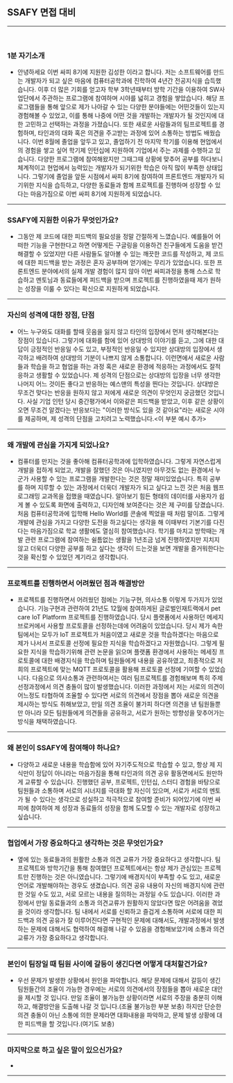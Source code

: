 ## SSAFY 면접 대비

---

<br />

### 1분 자기소개
- 안녕하세요 이번 싸피 8기에 지원한 김성한 이라고 합니다. 저는 소프트웨어를 만드는 개발자가 되고 싶은 마음에 컴퓨터공학과에 진학하여 4년간 전공지식을 습득했습니다. 이후 더 많은 기회를 얻고자 학부 3학년때부터 방학 기간을 이용하여 SW사업단에서 주관하는 프로그램에 참여하며 시야를 넓히고 경험을 쌓았습니다. 해당 프로그램들을 통해 앞으로 제가 나아갈 수 있는 다양한 분야들에는 어떤것들이 있는지 경험해볼 수 있었고, 이를 통해 나중에 어떤 것을 개발하는 개발자가 될 것인지에 대한 고민하고 선택하는 과정을 가졌습니다. 또한 새로운 사람들과의 팀프로젝트를 경험하며, 타인과의 대화 혹은 의견을 주고받는 과정에 있어 소통하는 방법도 배웠습니다. 이번 8월에 졸업을 앞두고 있고, 졸업하기 전 마지막 학기를 이용해 현업에서의 경험을 쌓고 싶어 학기제 인턴십에 지원하여 기업에서 주는 과제를 수행하고 있습니다. 다양한 프로그램에 참여해왔지만 그때그때 상황에 맞추어 공부를 하다보니 체계적이고 현업에서 능력있는 개발자가 되기위한 학습은 아직 많이 부족한 상태입니다. 그렇기에 졸업을 앞둔 시점에서 싸피 8기에 참여하여 프론트엔드 개발자가 되기위한 지식을 습득하고, 다양한 동료들과 함께 프로젝트를 진행하며 성장할 수 있다는 마음가짐으로 이번 싸피 8기에 지원하게 되었습니다.

--- 

### SSAFY에 지원한 이유가 무엇인가요?
- 그동안 제 코드에 대한 피드백의 필요성을 정말 간절하게 느꼈습니다. 예를들어 어떠한 기능을 구현한다고 하면 어떻게든 구글링을 이용하건 친구들에게 도움을 받건 해결할 수 있었지만 다른 사람들도 알아볼 수 있는 깨끗한 코드를 작성하고, 제 코드에 대한 피드백을 받는 과정은 혼자 공부하며 얻기에는 무리가 있었습니다. 또한 프론트엔드 분야에서의 실제 개발 경험이 많지 않아 이번 싸피과정을 통해 스스로 학습하고 멘토님과 동료들에게 피드백을 받으며 프로젝트를 진행하였을때 제가 원하는 성장을 이룰 수 있다는 확신으로 지원하게 되었습니다.  

---

### 자신의 성격에 대한 장점, 단점
- 어느 누구와도 대화를 할때 웃음을 잃지 않고 타인의 입장에서 먼저 생각해본다는 장점이 있습니다. 그렇기에 대화를 함에 있어 상대방의 이야기를 듣고, 그에 대한 대답이 긍정적인 반응일 수도 있고, 부정적인 반응일 수 있지만 상대방의 입장에서 생각하고 배려하여 상대방의 기분이 나쁘지 않게 소통합니다. 이런면에서 새로운 사람들과 학습을 하고 협업을 하는 과정 혹은 새로운 환경에 적응하는 과정에서도 잘적응하고 생활할 수 있었습니다. 제 성격의 단점으로는 상대방의 입장을 너무 생각한 나머지 어느 것이든 좋다고 반응하는 예스맨의 특성을 띈다는 것입니다. 상대방은 무조건 맞다는 반응을 원하지 않고 저에게 새로운 의견이 무엇인지 궁금했던 것입니다. 사실 기업 인턴 당시 중간평가에서 이와같은 피드백을 받았고, 이후 같은 상황이 오면 무조건 알겠다는 반응보다는 "이러한 방식도 있을 것 같아요"라는 새로운 시야를 제공하며, 제 성격의 단점을 고치려고 노력했습니다.<이 부분 예시 추가>

---

### 왜 개발에 관심을 가지게 되었나요?
- 컴퓨터를 만지는 것을 좋아해 컴퓨터공학과에 입학하였습니다. 그렇게 자연스럽게 개발을 접하게 되었고, 개발을 잘했던 것은 아니였지만 아무것도 없는 환경에서 누군가 사용할 수 있는 프로그램을 개발한다는 것은 정말 재미있었습니다. 특히 공부를 하며 지루할 수 있는 과정에서 더욱더 개발자가 되고 싶다고 느낀 것은 처음 웹프로그래밍 교과목을 접했을 때였습니다. 알아보기 힘든 형태의 데이터를 사용자가 쉽게 볼 수 있도록 화면에 출력하고, 디자인해 보여준다는 것은 제 구미를 당겼습니다. 처음 컴퓨터공학과에 입학해 Hello World를 콘솔에 찍었을 때 처럼 말이죠. 그렇게 개발에 관심을 가지고 다양한 도전을 하고싶다는 생각을 해 이때부터 기본기를 다진다는 마음가짐으로 학교 생활에도 열심히 참여했습니다. 학기를 마치고 방학때는 개발 관련 프로그램에 참여하는 쉴틈없는 생활을 1년조금 넘게 진행하였지만 지치지 않고 더욱더 다양한 공부를 하고 싶다는 생각이 드는것을 보면 개발을 즐거워한다는 것을 확신할 수 있었던 계기라고 생각합니다. 

---

### 프로젝트를 진행하면서 어려웠던 점과 해결방안
- 프로젝트를 진행하면서 어려웠던 점에는 기능구현, 의사소통 이렇게 두가지가 있었습니다. 기능구현과 관련하여 21년도 12월에 참여하게된 글로벌인재트랙에서 pet care IoT Platform 프로젝트를 진행하였습니다. 당시 플랫폼에서 사용하던 메세지 브로커에서 사용할 프로토콜을 선정하는데에 어려움이 있었습니다. 당시 제가 속한 팀에서는 모두가 IoT 프로젝트가 처음이였고 새로운 것을 학습하겠다는 마음으로 제가 나서서 프로토콜 선정에 필요한 지식을 학습하겠다고 자원했습니다. 그렇게 필요한 지식을 학습하기위해 관련 논문을 읽으며 플랫폼 환경에서 사용하는 메세징 프로토콜에 대한 배경지식을 학습하며 팀원들에게 내용을 공유하였고, 최종적으로 저희의 프로젝트에 맞는 MQTT 프로토콜을 활용해 프로토콜 선정에 기여할 수 있었습니다. 다음으로 의사소통과 관련하여서는 여러 팀프로젝트를 경험해보며 특히 주제선정과정에서 의견 충돌이 많이 발생했습니다. 이러한 과정에서 저는 서로의 의견이 어느정도 타협하여 조율할 수 있다면 서로의 의견에서 장점을 뽑아 새로운 의견을 제시하는 방식도 취해보았고, 만일 의견 조율이 불가피 하다면 의견을 낸 팀원들뿐만 아니라 모든 팀원들에게 의견들을 공유하고, 서로가 원하는 방향성을 맞추어가는 방식을 채택하였습니다. 

---

### 왜 본인이 SSAFY에 참여해야 하나요?
- 다양하고 새로운 내용을 학습함에 있어 자기주도적으로 학습할 수 있고, 항상 제 지식만이 정답이 아니라는 마음가짐을 통해 타인과의 의견 공유 활동면에서도 원만하게 교류할 수 있습니다. 진행했던 공부, 프로젝트, 인턴십, 스터디 경험을 바탕으로 팀원들과 소통하며 서로의 시너지를 극대화 할 자신이 있으며, 서로가 서로의 멘토가 될 수 있다는 생각으로 성실하고 적극적으로 참여할 준비가 되어있기에 이번 싸피에 참여하여 제 성장과 동료들의 성장을 함께 도모할 수 있는 개발자로 성장하고 싶습니다. 

---

### 협업에서 가장 중요하다고 생각하는 것은 무엇인가요?
- 옆에 있는 동료들과의 원활한 소통과 의견 교류가 가장 중요하다고 생각합니다. 팀프로젝트와 방학기간을 통해 참여했던 프로젝트에서는 항상 제가 관심있는 프로젝트만 진행하는 것은 아니였습니다. 그렇기에 배경지식이 부족할 수도 있고, 새로운 언어로 개발해야하는 경우도 생겼습니다. 의견 공유 내용이 자신의 배경지식에 관련한 것일 수도 있고, 서로 모르는 내용을 질의하는 과정일 수도 있습니다. 이러한 과정에서 만일 동료들과의 소통과 의견교류가 원활하지 않았다면 많은 어려움을 겪었을 것이라 생각합니다. 팀 내에서 서로를 신뢰하고 즐겁게 소통하며 서로에 대한 피드백과 의견 공유가 잘 이루어진다면 구현적인 문제에 대해서도, 개발과정에서 발생하는 문제에 대해서도 협력하여 해결해 나갈 수 있음을 경험해보았기에 소통과 의견교류가 가장 중요하다고 생각합니다.

---

### 본인이 팀장일 때 팀원 사이에 갈등이 생긴다면 어떻게 대처할건가요?
- 우선 문제가 발생한 상황에서 원인을 파악합니다. 해당 문제에 대해서 갈등이 생긴 팀원들간의 조율이 가능한 경우에는 서로의 의견에서의 장점들을 뽑아 새로운 대안을 제시할 것 입니다. 만일 조율이 불가능한 상황이라면 서로의 주장을 충분히 이해하고, 해결방안을 도출해 나갈 것 입니다.(조율 불가능한 부분 보충) 하지만 단순한 의견 충돌이 아닌 소통에 의한 문제라면 대화내용을 파악하고, 문제 발생 상황에 대한 피드백을 할 것입니다.(여기도 보충)

---

### 마지막으로 하고 싶은 말이 있으신가요?
- 

---
